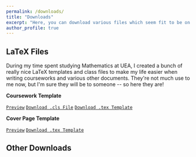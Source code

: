 ```yaml
---
permalink: /downloads/
title: "Downloads"
excerpt: "Here, you can download various files which seem fit to be on my website."
author_profile: true
---
```


LaTeX Files
------
During my time spent studying Mathematics at UEA, I created a bunch of really nice LaTeX templates and class files to make my life easier when writing courseworks and various other documents. They're not much use to me now, but I'm sure they will be to someone -- so here they are!

**Coursework Template**

[`Preview`](https://shayjordan.co.uk/files/coursework.pdf)    [`Download .cls File`](https://shayjordan.co.uk/files/coursework.cls)    [`Download .tex Template`](https://shayjordan.co.uk/files/coursework.tex)

**Cover Page Template**

[`Preview`](https://shayjordan.co.uk/files/coverpage.pdf)    [`Download .tex Template`](https://shayjordan.co.uk/files/coverpage.tex)


Other Downloads
------
